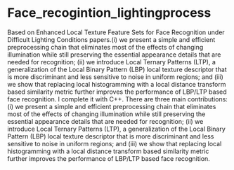 # Face_recogintion_lightingprocess
Based on Enhanced Local Texture Feature Sets for Face Recognition under Difficult Lighting Conditions papers.(i) we present a simple and efficient preprocessing chain that eliminates most of the effects of changing illumination while still preserving the essential appearance details that are needed for recognition; (ii) we introduce Local Ternary Patterns (LTP), a generalization of the Local Binary Pattern (LBP) local texture descriptor that is more discriminant and less sensitive to noise in uniform regions; and (iii) we show that replacing local histogramming with a local distance transform based similarity metric further improves the performance of LBP/LTP based face recognition. I complete it with C++. There are three main contributions:(i) we present a simple and efficient preprocessing chain that eliminates most of the effects of changing illumination while still preserving the essential appearance details that are needed for recognition; (ii) we introduce Local Ternary Patterns (LTP), a generalization of the Local Binary Pattern (LBP) local texture descriptor that is more discriminant and less sensitive to noise in uniform regions; and (iii) we show that replacing local histogramming with a local distance transform based similarity metric further improves the performance of LBP/LTP based face recognition.
